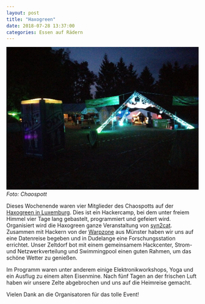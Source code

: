 ```yaml
---
layout: post
title: "Haxogreen"
date: 2018-07-28 13:37:00
categories: Essen auf Rädern
---
```

![Quelle: Chaospott](/media/2018-07-28/haxogreen.jpg)
*Foto: Chaospott*

Dieses Wochenende waren vier Mitglieder des Chaospotts auf der [Haxogreen in Luxemburg](https://haxogreen.lu). Dies ist ein Hackercamp, bei dem unter freiem Himmel vier Tage lang gebastelt, programmiert und gefeiert wird. Organisiert wird die Haxogreen ganze Veranstaltung von [syn2cat](https://www.syn2cat.lu/). Zusammen mit Hackern von der [Warpzone](https://www.warpzone.ms/) aus Münster haben wir uns auf eine Datenreise begeben und in Dudelange eine Forschungsstation errichtet. Unser Zeltdorf bot mit einem gemeinsamem Hackcenter, Strom- und Netzwerkverteilung und Swimmingpool einen guten Rahmen, um das schöne Wetter zu genießen.

Im Programm waren unter anderem einige Elektronikworkshops, Yoga und ein Ausflug zu einem alten Eisenmine. Nach fünf Tagen an der frischen Luft haben wir unsere Zelte abgebrochen und uns auf die Heimreise gemacht.

Vielen Dank an die Organisatoren für das tolle Event!